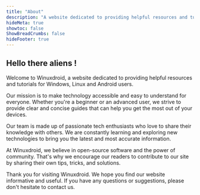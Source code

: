 ```yaml
---
title: "About"
description: "A website dedicated to providing helpful resources and tutorials for Windows, Linux and Android users."
hideMeta: true
showtoc: false
ShowBreadCrumbs: false
hideFooter: true
---
```


## Hello there aliens !

Welcome to Winuxdroid, a website dedicated to providing helpful resources and tutorials for Windows, Linux and Android users.

Our mission is to make technology accessible and easy to understand for everyone. Whether you're a beginner or an advanced user, we strive to provide clear and concise guides that can help you get the most out of your devices.

Our team is made up of passionate tech enthusiasts who love to share their knowledge with others. We are constantly learning and exploring new technologies to bring you the latest and most accurate information.

At Winuxdroid, we believe in open-source software and the power of community. That's why we encourage our readers to contribute to our site by sharing their own tips, tricks, and solutions.

Thank you for visiting Winuxdroid. We hope you find our website informative and useful. If you have any questions or suggestions, please don't hesitate to contact us.
